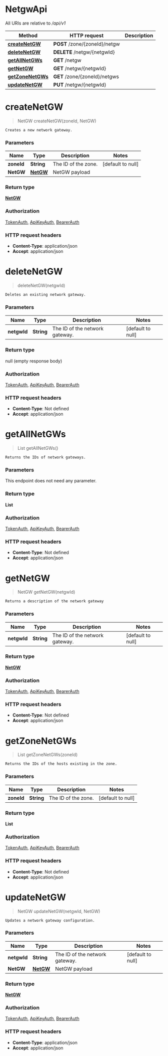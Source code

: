 # NetgwApi

All URIs are relative to */api/v1*

| Method | HTTP request | Description |
|------------- | ------------- | -------------|
| [**createNetGW**](NetgwApi.md#createNetGW) | **POST** /zone/{zoneId}/netgw |  |
| [**deleteNetGW**](NetgwApi.md#deleteNetGW) | **DELETE** /netgw/{netgwId} |  |
| [**getAllNetGWs**](NetgwApi.md#getAllNetGWs) | **GET** /netgw |  |
| [**getNetGW**](NetgwApi.md#getNetGW) | **GET** /netgw/{netgwId} |  |
| [**getZoneNetGWs**](NetgwApi.md#getZoneNetGWs) | **GET** /zone/{zoneId}/netgws |  |
| [**updateNetGW**](NetgwApi.md#updateNetGW) | **PUT** /netgw/{netgwId} |  |


<a name="createNetGW"></a>
# **createNetGW**
> NetGW createNetGW(zoneId, NetGW)



    Creates a new network gateway.

### Parameters

|Name | Type | Description  | Notes |
|------------- | ------------- | ------------- | -------------|
| **zoneId** | **String**| The ID of the zone. | [default to null] |
| **NetGW** | [**NetGW**](../Models/NetGW.md)| NetGW payload | |

### Return type

[**NetGW**](../Models/NetGW.md)

### Authorization

[TokenAuth](../README.md#TokenAuth), [ApiKeyAuth](../README.md#ApiKeyAuth), [BearerAuth](../README.md#BearerAuth)

### HTTP request headers

- **Content-Type**: application/json
- **Accept**: application/json

<a name="deleteNetGW"></a>
# **deleteNetGW**
> deleteNetGW(netgwId)



    Deletes an existing network gateway.

### Parameters

|Name | Type | Description  | Notes |
|------------- | ------------- | ------------- | -------------|
| **netgwId** | **String**| The ID of the network gateway. | [default to null] |

### Return type

null (empty response body)

### Authorization

[TokenAuth](../README.md#TokenAuth), [ApiKeyAuth](../README.md#ApiKeyAuth), [BearerAuth](../README.md#BearerAuth)

### HTTP request headers

- **Content-Type**: Not defined
- **Accept**: application/json

<a name="getAllNetGWs"></a>
# **getAllNetGWs**
> List getAllNetGWs()



    Returns the IDs of network gateways.

### Parameters
This endpoint does not need any parameter.

### Return type

**List**

### Authorization

[TokenAuth](../README.md#TokenAuth), [ApiKeyAuth](../README.md#ApiKeyAuth), [BearerAuth](../README.md#BearerAuth)

### HTTP request headers

- **Content-Type**: Not defined
- **Accept**: application/json

<a name="getNetGW"></a>
# **getNetGW**
> NetGW getNetGW(netgwId)



    Returns a description of the network gateway

### Parameters

|Name | Type | Description  | Notes |
|------------- | ------------- | ------------- | -------------|
| **netgwId** | **String**| The ID of the network gateway. | [default to null] |

### Return type

[**NetGW**](../Models/NetGW.md)

### Authorization

[TokenAuth](../README.md#TokenAuth), [ApiKeyAuth](../README.md#ApiKeyAuth), [BearerAuth](../README.md#BearerAuth)

### HTTP request headers

- **Content-Type**: Not defined
- **Accept**: application/json

<a name="getZoneNetGWs"></a>
# **getZoneNetGWs**
> List getZoneNetGWs(zoneId)



    Returns the IDs of the hosts existing in the zone.

### Parameters

|Name | Type | Description  | Notes |
|------------- | ------------- | ------------- | -------------|
| **zoneId** | **String**| The ID of the zone. | [default to null] |

### Return type

**List**

### Authorization

[TokenAuth](../README.md#TokenAuth), [ApiKeyAuth](../README.md#ApiKeyAuth), [BearerAuth](../README.md#BearerAuth)

### HTTP request headers

- **Content-Type**: Not defined
- **Accept**: application/json

<a name="updateNetGW"></a>
# **updateNetGW**
> NetGW updateNetGW(netgwId, NetGW)



    Updates a network gateway configuration.

### Parameters

|Name | Type | Description  | Notes |
|------------- | ------------- | ------------- | -------------|
| **netgwId** | **String**| The ID of the network gateway. | [default to null] |
| **NetGW** | [**NetGW**](../Models/NetGW.md)| NetGW payload | |

### Return type

[**NetGW**](../Models/NetGW.md)

### Authorization

[TokenAuth](../README.md#TokenAuth), [ApiKeyAuth](../README.md#ApiKeyAuth), [BearerAuth](../README.md#BearerAuth)

### HTTP request headers

- **Content-Type**: application/json
- **Accept**: application/json

